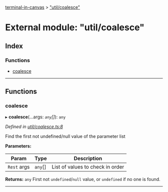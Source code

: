 [terminal-in-canvas](../README.md) > ["util/coalesce"](../modules/_util_coalesce_.md)

# External module: "util/coalesce"

## Index

### Functions

* [coalesce](_util_coalesce_.md#coalesce)

---

## Functions

<a id="coalesce"></a>

###  coalesce

▸ **coalesce**(...args: *`any`[]*): `any`

*Defined in [util/coalesce.ts:8](https://github.com/danikaze/terminal-in-canvas/blob/a5ea4f7/src/util/coalesce.ts#L8)*

Find the first not undefined/null value of the parameter list

**Parameters:**

| Param | Type | Description |
| ------ | ------ | ------ |
| `Rest` args | `any`[] |  List of values to check in order |

**Returns:** `any`
First not `undefined`/`null` value, or `undefined` if no one is found.

___

